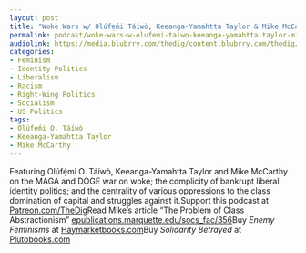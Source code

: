 ```yaml
---
layout: post
title: "Woke Wars w/ Olúfẹ́mi Táíwò, Keeanga-Yamahtta Taylor & Mike McCarthy"
permalink: podcast/woke-wars-w-olufemi-taiwo-keeanga-yamahtta-taylor-mike-mccarthy/
audiolink: https://media.blubrry.com/thedig/content.blubrry.com/thedig/The_Dig-EP_477-Woke.mp3
categories:
- Feminism
- Identity Politics
- Liberalism
- Racism
- Right-Wing Politics
- Socialism
- US Politics
tags:
- Olúfẹ́mi O. Táíwò
- Keeanga-Yamahtta Taylor
- Mike McCarthy
---
```


Featuring Olúfẹ́mi O. Táíwò, Keeanga-Yamahtta Taylor and Mike McCarthy on the MAGA and DOGE war on woke; the complicity of bankrupt liberal identity politics; and the centrality of various oppressions to the class domination of capital and struggles against it.Support this podcast at [Patreon.com/TheDig](http://Patreon.com/TheDig)Read Mike’s article “The Problem of Class Abstractionism” [epublications.marquette.edu/socs\_fac/356](http://epublications.marquette.edu/socs_fac/356)Buy *Enemy Feminisms* at [Haymarketbooks.com](http://Haymarketbooks.com)Buy *Solidarity Betrayed* at [Plutobooks.com](http://Plutobooks.com)